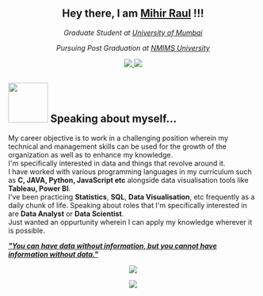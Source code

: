 
<!--
**Mihir998/Mihir998** is a ✨ _special_ ✨ repository because its `README.md` (this file) appears on your GitHub profile.

Here are some ideas to get you started:

- 🔭 I’m currently working on ...
- 🌱 I’m currently learning ...
- 👯 I’m looking to collaborate on ...
- 🤔 I’m looking for help with ...
- 💬 Ask me about ...
- 📫 How to reach me: ...
- 😄 Pronouns: ...
- ⚡ Fun fact: ...
-->

<h2 align="center"><br/> Hey there, I am <a href="https://github.com/Mihir998">Mihir Raul</a> !!! </h2>

<p align="center">
  <em>Graduate Student at <a href="https://mu.ac.in/">University of Mumbai</a></em>
</p>

<p align="center">
  <em>Pursuing Post Graduation at <a href="https://www.nmims.edu/">NMIMS University</a></em>
</p>

<p align="center">
  <a href="https://github.com/Mihir998">
    <img src="https://img.shields.io/badge/Github-grey?style=for-the-badge&logo=Github">
  </a>
  <a href="https://www.linkedin.com/in/mihirraul">
    <img src="https://img.shields.io/badge/Linkedin-blue?style=for-the-badge&logo=Linkedin">
  </a>
 <a></a>
</p>

<h2><img src="https://media.giphy.com/media/ybSmYMoXQLXVivivaK/giphy.gif" width="80"> Speaking about myself...</h2>

My career objective is to work in a challenging position wherein my technical and management skills can be used for the growth of the organization as well as to enhance my knowledge.<br>
I'm specifically interested in data and things that revolve around it.<br> 
I have worked with various programming languages in my curriculum such as **C, JAVA, Python, JavaScript etc** alongside data visualisation tools like **Tableau, Power BI**.<br>
I've been practicing <b>Statistics</b>, <b>SQL</b>, <b>Data Visualisation</b>, etc frequently as a daily chunk of life.
Speaking about roles that I'm specifically interested in are <b>Data Analyst</b> or <b>Data Scientist</b>.<br>
Just wanted an oppurtunity wherein I can apply my knowledge wherever it is possible.

<b><i><ins>"You can have data without information, but you cannot have information without data." </ins></i></b>

<p align="center">
<a href="https://github.com/Mihir998">
  <img src="https://github-readme-stats.vercel.app/api?username=Mihir998&show_icons=true&theme=radical" />
</a>
</p>

<p align="center">
<a href="https://github.com/Mihir998">
  <img align="center" src="https://github-readme-stats.vercel.app/api/top-langs/?username=Mihir998&theme=radical&hide=blade&card_width=445&layout=compact" />
</a>
</p>
